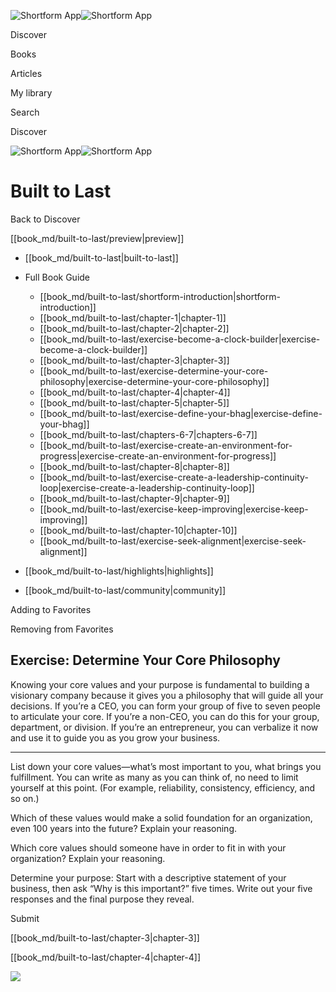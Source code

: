 ![Shortform App](/img/logo.36a2399e.svg)![Shortform App](/img/logo-dark.70c1b072.svg)

Discover

Books

Articles

My library

Search

Discover

![Shortform App](/img/logo.36a2399e.svg)![Shortform App](/img/logo-dark.70c1b072.svg)

# Built to Last

Back to Discover

[[book_md/built-to-last/preview|preview]]

  * [[book_md/built-to-last|built-to-last]]
  * Full Book Guide

    * [[book_md/built-to-last/shortform-introduction|shortform-introduction]]
    * [[book_md/built-to-last/chapter-1|chapter-1]]
    * [[book_md/built-to-last/chapter-2|chapter-2]]
    * [[book_md/built-to-last/exercise-become-a-clock-builder|exercise-become-a-clock-builder]]
    * [[book_md/built-to-last/chapter-3|chapter-3]]
    * [[book_md/built-to-last/exercise-determine-your-core-philosophy|exercise-determine-your-core-philosophy]]
    * [[book_md/built-to-last/chapter-4|chapter-4]]
    * [[book_md/built-to-last/chapter-5|chapter-5]]
    * [[book_md/built-to-last/exercise-define-your-bhag|exercise-define-your-bhag]]
    * [[book_md/built-to-last/chapters-6-7|chapters-6-7]]
    * [[book_md/built-to-last/exercise-create-an-environment-for-progress|exercise-create-an-environment-for-progress]]
    * [[book_md/built-to-last/chapter-8|chapter-8]]
    * [[book_md/built-to-last/exercise-create-a-leadership-continuity-loop|exercise-create-a-leadership-continuity-loop]]
    * [[book_md/built-to-last/chapter-9|chapter-9]]
    * [[book_md/built-to-last/exercise-keep-improving|exercise-keep-improving]]
    * [[book_md/built-to-last/chapter-10|chapter-10]]
    * [[book_md/built-to-last/exercise-seek-alignment|exercise-seek-alignment]]
  * [[book_md/built-to-last/highlights|highlights]]
  * [[book_md/built-to-last/community|community]]



Adding to Favorites 

Removing from Favorites 

## Exercise: Determine Your Core Philosophy

Knowing your core values and your purpose is fundamental to building a visionary company because it gives you a philosophy that will guide all your decisions. If you’re a CEO, you can form your group of five to seven people to articulate your core. If you’re a non-CEO, you can do this for your group, department, or division. If you’re an entrepreneur, you can verbalize it now and use it to guide you as you grow your business.

* * *

List down your core values—what’s most important to you, what brings you fulfillment. You can write as many as you can think of, no need to limit yourself at this point. (For example, reliability, consistency, efficiency, and so on.)

Which of these values would make a solid foundation for an organization, even 100 years into the future? Explain your reasoning.

Which core values should someone have in order to fit in with your organization? Explain your reasoning.

Determine your purpose: Start with a descriptive statement of your business, then ask “Why is this important?” five times. Write out your five responses and the final purpose they reveal.

Submit 

[[book_md/built-to-last/chapter-3|chapter-3]]

[[book_md/built-to-last/chapter-4|chapter-4]]

![](https://bat.bing.com/action/0?ti=56018282&Ver=2&mid=0265fe84-0167-49cf-a9a8-7f4a419148b6&sid=49fff5b0636c11eeb9c611038afc8668&vid=4a005010636c11ee80c703d4c4a7acd5&vids=0&msclkid=N&pi=0&lg=en-US&sw=800&sh=600&sc=24&nwd=1&tl=Shortform%20%7C%20Book&p=https%3A%2F%2Fwww.shortform.com%2Fapp%2Fbook%2Fbuilt-to-last%2Fexercise-determine-your-core-philosophy&r=&lt=334&evt=pageLoad&sv=1&rn=43714)
